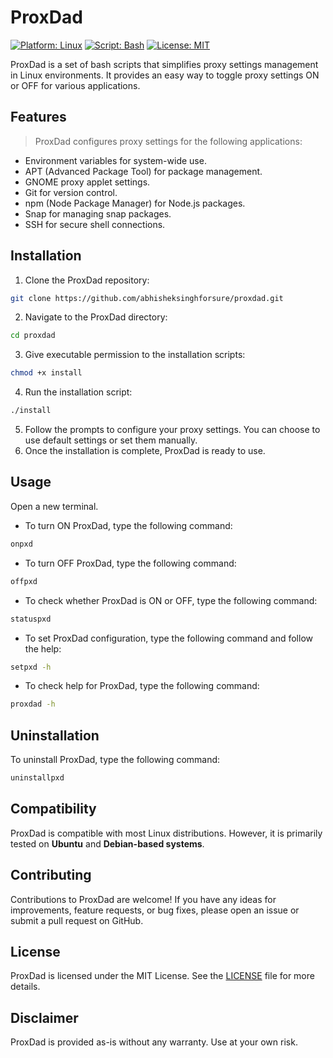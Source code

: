 # ProxDad 

[![Platform: Linux](https://img.shields.io/badge/Platform-Linux-red)](#)
[![Script: Bash](https://img.shields.io/badge/Script-Bash-brightgreen)](#)
[![License: MIT](https://img.shields.io/badge/License-MIT-blue.svg)](https://github.com/abhisheksinghforsure/proxdad/blob/main/LICENSE)

ProxDad is a set of bash scripts that simplifies proxy settings management in Linux environments. It provides an easy way to toggle proxy settings ON or OFF for various applications.

## Features 

> ProxDad configures proxy settings for the following applications:

- Environment variables for system-wide use.
- APT (Advanced Package Tool) for package management.
- GNOME proxy applet settings.
- Git for version control.
- npm (Node Package Manager) for Node.js packages.
- Snap for managing snap packages.
- SSH for secure shell connections.

## Installation

1. Clone the ProxDad repository:

```bash
git clone https://github.com/abhisheksinghforsure/proxdad.git
```

2. Navigate to the ProxDad directory:

```bash
cd proxdad
```

3. Give executable permission to the installation scripts:

```bash
chmod +x install
```

4. Run the installation script:

```bash
./install
```

5. Follow the prompts to configure your proxy settings. You can choose to use default settings or set them manually.
6. Once the installation is complete, ProxDad is ready to use.

## Usage

Open a new terminal.

- To turn ON ProxDad, type the following command:

```bash
onpxd
```

- To turn OFF ProxDad, type the following command:

```bash
offpxd
```

- To check whether ProxDad is ON or OFF, type the following command:

```bash
statuspxd
```

- To set ProxDad configuration, type the following command and follow the help:

```bash
setpxd -h
```

- To check help for ProxDad, type the following command:

```bash
proxdad -h
```

## Uninstallation

To uninstall ProxDad, type the following command: 

```bash
uninstallpxd
```

## Compatibility

ProxDad is compatible with most Linux distributions. However, it is primarily tested on **Ubuntu** and **Debian-based systems**.

## Contributing

Contributions to ProxDad are welcome! If you have any ideas for improvements, feature requests, or bug fixes, please open an issue or submit a pull request on GitHub.

## License

ProxDad is licensed under the MIT License. See the [LICENSE](LICENSE) file for more details.

## Disclaimer

ProxDad is provided as-is without any warranty. Use at your own risk.
